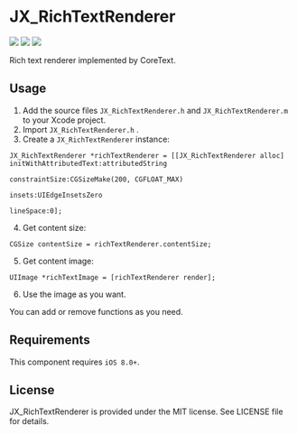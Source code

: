 # JX_RichTextRenderer

![](https://img.shields.io/github/license/mashape/apistatus.svg) ![](https://img.shields.io/badge/platform-iOS-lightgrey.svg) ![](https://img.shields.io/badge/iOS-8.0%2B-blue.svg)

Rich text renderer implemented by CoreText.

## Usage

 1. Add the source files `JX_RichTextRenderer.h` and `JX_RichTextRenderer.m` to your Xcode project.
 2. Import `JX_RichTextRenderer.h` .
 3. Create a `JX_RichTextRenderer` instance:
 ```
 JX_RichTextRenderer *richTextRenderer = [[JX_RichTextRenderer alloc] initWithAttributedText:attributedString
                                                                                 constraintSize:CGSizeMake(200, CGFLOAT_MAX)
                                                                                         insets:UIEdgeInsetsZero
                                                                                      lineSpace:0];
 ```
 4. Get content size:
 ```
 CGSize contentSize = richTextRenderer.contentSize;
 ```
 5. Get content image:
 ```
 UIImage *richTextImage = [richTextRenderer render];
 ```
 6. Use the image as you want.
 
 You can add or remove functions as you need.
 
 ## Requirements

This component requires `iOS 8.0+`.

## License

JX_RichTextRenderer is provided under the MIT license. See LICENSE file for details.

